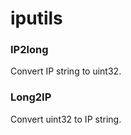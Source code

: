 # iputils


### IP2long

  Convert IP string to uint32.


### Long2IP

  Convert uint32 to IP string.
